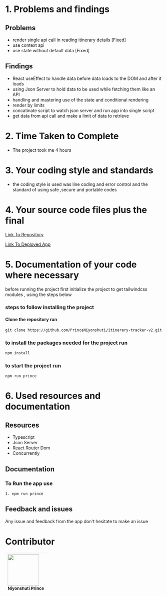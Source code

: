 <!-- @format -->

# 1. Problems and findings

## Problems

- render single api call in reading itinerary details [Fixed]
- use context api 
- use state without default data [Fixed]

## Findings

- React useEffect to handle data before data loads to the DOM and after it loads
- using Json Server to hold data to be used while fetching them like an API
- handling and mastering use of the state and conditional rendering
- render by limits
- concatinate script to watch json server and run app into single script
- get data from api call and make a limit of data to retrieve

# 2. Time Taken to Complete

- The project took me 4 hours

# 3. Your coding style and standards

- the coding style is used was line coding and error control and
  the standard of using safe ,secure and portable codes

# 4. Your source code files plus the final

[Link To Repository](https://github.com/PrinceNiyonshuti/itinerary-tracker-v2.git)

[Link To Deployed App]()

# 5. Documentation of your code where necessary

before running the project first initialize the project to get tailwindcss modules , using the steps below


### steps to follow installing the project
#### Clone the repository run
    git clone https://github.com/PrinceNiyonshuti/itinerary-tracker-v2.git
    
### to install the packages needed for the project run
    npm install 
    
### to start the project run
    npm run prince

# 6. Used resources and documentation

## Resources

- Typescript
- Json Server
- React Router Dom
- Concurrently

## Documentation

### To Run the app use

    1. npm run prince


## Feedback and issues

Any issue and feedback from the app don't hesitate to make an issue

# Contributor

| [<img src="https://github.com/PrinceNiyonshuti.png" width="100px;"><br><sub><b>Niyonshuti Prince</b></sub>](https://github.com/PrinceNiyonshuti) |
| :------------------------------------------------------------------------------------------------------------------------ |

